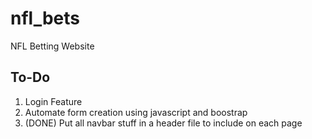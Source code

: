 # nfl_bets
NFL Betting Website

## To-Do
<ol>
  <li>Login Feature</li>
  <li>Automate form creation using javascript and boostrap</li>
  <li>(DONE) Put all navbar stuff in a header file to include on each page</li>
</ol>
